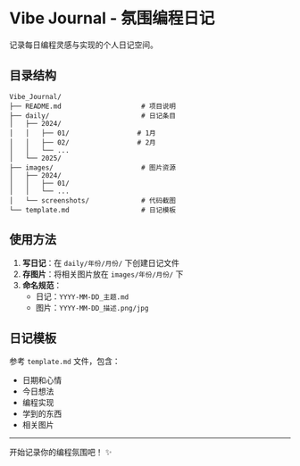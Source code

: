# Vibe Journal - 氛围编程日记

记录每日编程灵感与实现的个人日记空间。

## 目录结构

```
Vibe_Journal/
├── README.md                    # 项目说明
├── daily/                       # 日记条目
│   ├── 2024/
│   │   ├── 01/                 # 1月
│   │   ├── 02/                 # 2月
│   │   └── ...
│   └── 2025/
├── images/                      # 图片资源
│   ├── 2024/
│   │   ├── 01/
│   │   └── ...
│   └── screenshots/             # 代码截图
└── template.md                  # 日记模板
```

## 使用方法

1. **写日记**：在 `daily/年份/月份/` 下创建日记文件
2. **存图片**：将相关图片放在 `images/年份/月份/` 下
3. **命名规范**：
   - 日记：`YYYY-MM-DD_主题.md`
   - 图片：`YYYY-MM-DD_描述.png/jpg`

## 日记模板

参考 `template.md` 文件，包含：
- 日期和心情
- 今日想法
- 编程实现
- 学到的东西
- 相关图片

---

开始记录你的编程氛围吧！ ✨